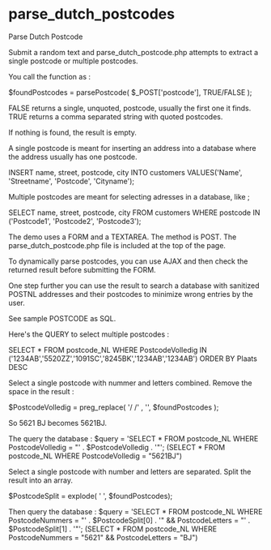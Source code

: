 # parse_dutch_postcodes

Parse Dutch Postcode

Submit a random text and parse_dutch_postcode.php attempts to extract a single postcode or multiple postcodes.

You call the function as :

$foundPostcodes = parsePostcode( $_POST['postcode'], TRUE/FALSE );

FALSE returns a single, unquoted, postcode, usually the first one it finds.
TRUE returns a comma separated string with quoted postcodes.

If nothing is found, the result is empty.

A single postcode is meant for inserting an address into a database where the address usually has one postcode.

INSERT name, street, postcode, city INTO customers VALUES('Name', 'Streetname', 'Postcode', 'Cityname');

Multiple postcodes are meant for selecting adresses in a database, like ;

SELECT name, street, postcode, city FROM customers WHERE postcode IN ('Postcode1', 'Postcode2', 'Postcode3');

The demo uses a FORM and a TEXTAREA.
The method is POST.
The parse_dutch_postcode.php file is included at the top of the page.

To dynamically parse postcodes, you can use AJAX and then check the returned result before submitting the FORM.

One step further you can use the result to search a database with sanitized POSTNL addresses and their postcodes to minimize wrong entries by the user.

See sample POSTCODE as SQL.

Here's the QUERY to select multiple postcodes :

SELECT * FROM postcode_NL WHERE PostcodeVolledig IN ('1234AB','5520ZZ','1091SC','8245BK','1234AB','1234AB') ORDER BY Plaats DESC

Select a single postcode with nummer and letters combined.
Remove the space in the result :

$PostcodeVolledig = preg_replace( '/ /' , '', $foundPostcodes );

So 5621 BJ becomes 5621BJ.

The query the database :
$query = 'SELECT * FROM postcode_NL WHERE PostcodeVolledig = "' . $PostcodeVolledig . '"';
(SELECT * FROM postcode_NL WHERE PostcodeVolledig = "5621BJ")

Select a single postcode with number and letters are separated.
Split the result into an array.

$PostcodeSplit = explode( ' ', $foundPostcodes);

Then query the database :
$query = 'SELECT * FROM postcode_NL WHERE PostcodeNummers = "' . $PostcodeSplit[0] . '" && PostcodeLetters = "' . $PostcodeSplit[1] . '"';
(SELECT * FROM postcode_NL WHERE PostcodeNummers = "5621" && PostcodeLetters = "BJ")
